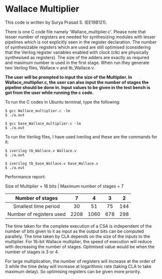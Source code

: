 # Wallace Multiplier

This code is written by Surya Prasad S. (EE19B121).

There is one C code file namely 'Wallace_multiplier.c'. Please note that lesser number of registers are needed for synthesizing modules with lesser pipelines which is not explicitly seen in the register declaration. The number of synthesizable registers which are used are still optimised (considering that the Verilog register variables enabled with clock (clk) are physically synthesised as registers). The size of the adders are exactly as required and maximum number is used in the first stage. When run they generate two Verilog files, Wallace.v and tb_Wallace.v. 

**The user will be prompted to input the size of the Multiplier. In Wallace_multiplier.c, the user can also input the number of stages the pipeline should be done in. Input values to be given in the test bench is got from the user while running the c code.**

To run the C codes in Ubuntu terminal, type the following:

    $ gcc Wallace_multiplier.c -lm
    $ ./a.out

    $ gcc base_Wallace_multiplier.c -lm
    $ ./a.out

To run the Verilog files, I have used Iverilog and these are the commands for it:

    $ iverilog tb_Wallace.v Wallace.v
    $ ./a.out

    $ iverilog tb_base_Wallace.v base_Wallace.v
    $ ./a.out


Performance report:

Size of Multiplier = 16 bits |
Maximum number of stages = 7

| Number of stages | 7 | 4 | 3 | 2 |
| :---: | :-: | :-: | :---: | :-: |
| Smallest time period | 30 | 51 | 75 | 144 |
| Number of registers used | 2208	| 1060 | 678 | 298 |


The time taken for the complete execution of a CSA is independent of the number of bits given to it as input as the output bits can be computed parallely. The time taken by CLA depends on the size of the inputs to the multiplier. 
For 16-bit Wallace multiplier, the speed of execution will reduce with decreasing the number of stages. Optimised value would be when the number of stages is 3 or 4.

For large multiplication, the number of registers will increase at the order of 3 while the time delay will increase at logarithmic rate (taking CLA to take maximum delay). So optimising registers can be given more priority.
